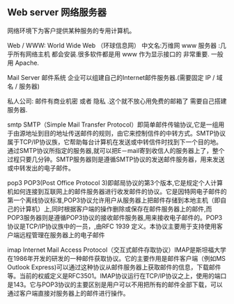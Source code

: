 ## Web server 网络服务器
网络环境下为客户提供某种服务的专用计算机。

Web / WWW:  World Wide Web （环球信息网） 中文名:万维网
www 服务器 :几乎所有网络主机 都会安装.很多软件都是用 www 作为显示接口的 非常重要.
一般用 Apache. 






Mail Server 邮件系统
企业可以组建自己的Internet邮件服务器.(需要固定 IP / 域名 / 服务器)

私人公司: 邮件有商业机密 或者 隐私 .这个就不放心用免费的邮箱了
需要自己搭建服务器.




smtp
SMTP（Simple Mail Transfer Protocol）即简单邮件传输协议,它是一组用于由源地址到目的地址传送邮件的规则，由它来控制信件的中转方式。SMTP协议属于TCP/IP协议族，它帮助每台计算机在发送或中转信件时找到下一个目的地。通过SMTP协议所指定的服务器,就可以把E－mail寄到收信人的服务器上了，整个过程只要几分钟。SMTP服务器则是遵循SMTP协议的发送邮件服务器，用来发送或中转发出的电子邮件。



pop3
POP3(Post Office Protocol 3)即邮局协议的第3个版本,它是规定个人计算机如何连接到互联网上的邮件服务器进行收发邮件的协议。它是因特网电子邮件的第一个离线协议标准,POP3协议允许用户从服务器上把邮件存储到本地主机（即自己的计算机）上,同时根据客户端的操作删除或保存在邮件服务器上的邮件,而POP3服务器则是遵循POP3协议的接收邮件服务器,用来接收电子邮件的。POP3协议是TCP/IP协议族中的一员，,由RFC 1939 定义。本协议主要用于支持使用客户端远程管理在服务器上的电子邮件



imap
Internet Mail Access Protocol（交互式邮件存取协议）IMAP是斯坦福大学在1986年开发的研发的一种邮件获取协议。它的主要作用是邮件客户端（例如MS Outlook Express)可以通过这种协议从邮件服务器上获取邮件的信息，下载邮件等。当前的权威定义是RFC3501。IMAP协议运行在TCP/IP协议之上，使用的端口是143。它与POP3协议的主要区别是用户可以不用把所有的邮件全部下载，可以通过客户端直接对服务器上的邮件进行操作。